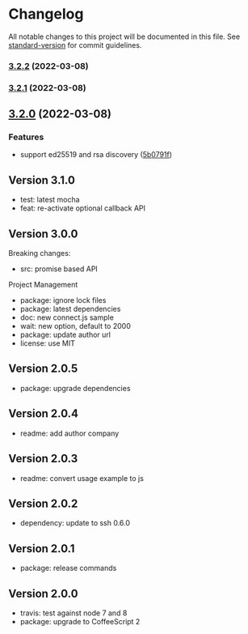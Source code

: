 # Changelog

All notable changes to this project will be documented in this file. See [standard-version](https://github.com/conventional-changelog/standard-version) for commit guidelines.

### [3.2.2](https://github.com/adaltas/node-ssh2-connect/compare/v3.2.1...v3.2.2) (2022-03-08)

### [3.2.1](https://github.com/adaltas/node-ssh2-connect/compare/v3.2.0...v3.2.1) (2022-03-08)

## [3.2.0](https://github.com/adaltas/node-ssh2-connect/compare/v3.1.0...v3.2.0) (2022-03-08)


### Features

* support ed25519 and rsa discovery ([5b0791f](https://github.com/adaltas/node-ssh2-connect/commit/5b0791f1badd173344e1ad4196e0f3d58ce11f57))



## Version 3.1.0

* test: latest mocha
* feat: re-activate optional callback API

## Version 3.0.0

Breaking changes:
* src: promise based API

Project Management
* package: ignore lock files
* package: latest dependencies
* doc: new connect.js sample
* wait: new option, default to 2000
* package: update author url
* license: use MIT

## Version 2.0.5

* package: upgrade dependencies

## Version 2.0.4

* readme: add author company

## Version 2.0.3

* readme: convert usage example to js

## Version 2.0.2

* dependency: update to ssh 0.6.0

## Version 2.0.1

* package: release commands

## Version 2.0.0

* travis: test against node 7 and 8
* package: upgrade to CoffeeScript 2
